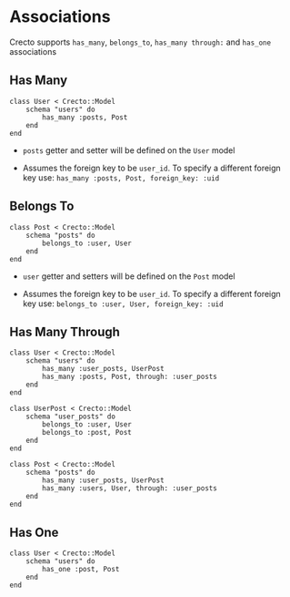 # Associations

Crecto supports `has_many`, `belongs_to`, `has_many through:` and `has_one` associations

## Has Many

```
class User < Crecto::Model
	schema "users" do
		has_many :posts, Post
	end
end
```

* `posts` getter and setter will be defined on the `User` model

* Assumes the foreign key to be `user_id`. To specify a different foreign key use: `has_many :posts, Post, foreign_key: :uid`

## Belongs To

```
class Post < Crecto::Model
	schema "posts" do
		belongs_to :user, User
	end
end
```

* `user` getter and setters will be defined on the `Post` model

* Assumes the foreign key to be `user_id`. To specify a different foreign key use: `belongs_to :user, User, foreign_key: :uid`


## Has Many Through

```
class User < Crecto::Model
	schema "users" do
		has_many :user_posts, UserPost
		has_many :posts, Post, through: :user_posts
	end
end

class UserPost < Crecto::Model
	schema "user_posts" do
		belongs_to :user, User
		belongs_to :post, Post
	end
end

class Post < Crecto::Model
	schema "posts" do
		has_many :user_posts, UserPost
		has_many :users, User, through: :user_posts
	end
end
```

## Has One

```
class User < Crecto::Model
	schema "users" do
		has_one :post, Post
	end
end
```